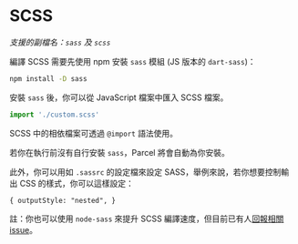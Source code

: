 # SCSS

_支援的副檔名：`sass` 及 `scss`_

編譯 SCSS 需要先使用 npm 安裝 `sass` 模組 (JS 版本的 `dart-sass`)：

```bash
npm install -D sass
```

安裝 `sass` 後，你可以從 JavaScript 檔案中匯入 SCSS 檔案。

```javascript
import './custom.scss'
```

SCSS 中的相依檔案可透過 `@import` 語法使用。

若你在執行前沒有自行安裝 `sass`，Parcel 將會自動為你安裝。

此外，你可以用如 `.sassrc` 的設定檔來設定 SASS，舉例來說，若你想要控制輸出 CSS 的樣式，你可以這樣設定：

```
{ outputStyle: "nested", }
```

註：你也可以使用 `node-sass` 來提升 SCSS 編譯速度，但目前已有人[回報相關 issue](https://github.com/parcel-bundler/parcel/issues/1836)。
